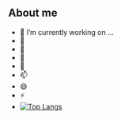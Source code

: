 ## About me


- 🔭 I’m currently working on ...
- 🌱 
- 👯 
- 🤔 
- 💬 
- 📫 
- 😄 
- ⚡ 
- [![Top Langs](https://github-readme-stats.vercel.app/api/top-langs/?username=LIHUA919&layout=donut-vertical)](https://github.com/anuraghazra/github-readme-stats)
